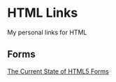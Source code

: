 # HTML Links

My personal links for HTML

## Forms

[The Current State of HTML5 Forms](https://www.wufoo.com/html5/)
